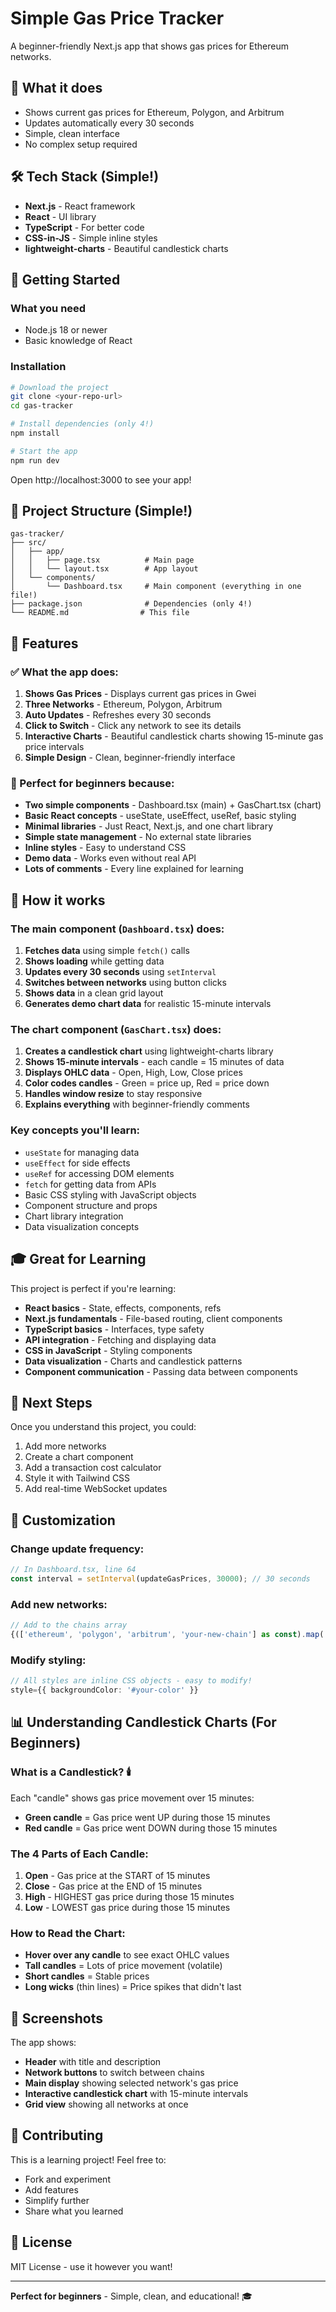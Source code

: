 # Simple Gas Price Tracker

A beginner-friendly Next.js app that shows gas prices for Ethereum networks.

## 🚀 What it does

- Shows current gas prices for Ethereum, Polygon, and Arbitrum
- Updates automatically every 30 seconds
- Simple, clean interface
- No complex setup required

## 🛠️ Tech Stack (Simple!)

- **Next.js** - React framework
- **React** - UI library
- **TypeScript** - For better code
- **CSS-in-JS** - Simple inline styles
- **lightweight-charts** - Beautiful candlestick charts

## 🚦 Getting Started

### What you need
- Node.js 18 or newer
- Basic knowledge of React

### Installation
```bash
# Download the project
git clone <your-repo-url>
cd gas-tracker

# Install dependencies (only 4!)
npm install

# Start the app
npm run dev
```

Open http://localhost:3000 to see your app!

## 📂 Project Structure (Simple!)

```
gas-tracker/
├── src/
│   ├── app/
│   │   ├── page.tsx          # Main page
│   │   └── layout.tsx        # App layout
│   └── components/
│       └── Dashboard.tsx     # Main component (everything in one file!)
├── package.json              # Dependencies (only 4!)
└── README.md                # This file
```

## 🎨 Features

### ✅ What the app does:
1. **Shows Gas Prices** - Displays current gas prices in Gwei
2. **Three Networks** - Ethereum, Polygon, Arbitrum
3. **Auto Updates** - Refreshes every 30 seconds
4. **Click to Switch** - Click any network to see its details
5. **Interactive Charts** - Beautiful candlestick charts showing 15-minute gas price intervals
6. **Simple Design** - Clean, beginner-friendly interface

### 🎯 Perfect for beginners because:
- **Two simple components** - Dashboard.tsx (main) + GasChart.tsx (chart)
- **Basic React concepts** - useState, useEffect, useRef, basic styling
- **Minimal libraries** - Just React, Next.js, and one chart library
- **Simple state management** - No external state libraries
- **Inline styles** - Easy to understand CSS
- **Demo data** - Works even without real API
- **Lots of comments** - Every line explained for learning

## 🔧 How it works

### The main component (`Dashboard.tsx`) does:
1. **Fetches data** using simple `fetch()` calls
2. **Shows loading** while getting data
3. **Updates every 30 seconds** using `setInterval`
4. **Switches between networks** using button clicks
5. **Shows data** in a clean grid layout
6. **Generates demo chart data** for realistic 15-minute intervals

### The chart component (`GasChart.tsx`) does:
1. **Creates a candlestick chart** using lightweight-charts library
2. **Shows 15-minute intervals** - each candle = 15 minutes of data
3. **Displays OHLC data** - Open, High, Low, Close prices
4. **Color codes candles** - Green = price up, Red = price down
5. **Handles window resize** to stay responsive
6. **Explains everything** with beginner-friendly comments

### Key concepts you'll learn:
- `useState` for managing data
- `useEffect` for side effects
- `useRef` for accessing DOM elements
- `fetch` for getting data from APIs
- Basic CSS styling with JavaScript objects
- Component structure and props
- Chart library integration
- Data visualization concepts

## 🎓 Great for Learning

This project is perfect if you're learning:
- **React basics** - State, effects, components, refs
- **Next.js fundamentals** - File-based routing, client components
- **TypeScript basics** - Interfaces, type safety
- **API integration** - Fetching and displaying data
- **CSS in JavaScript** - Styling components
- **Data visualization** - Charts and candlestick patterns
- **Component communication** - Passing data between components

## 🚀 Next Steps

Once you understand this project, you could:
1. Add more networks
2. Create a chart component
3. Add a transaction cost calculator
4. Style it with Tailwind CSS
5. Add real-time WebSocket updates

## 🔧 Customization

### Change update frequency:
```typescript
// In Dashboard.tsx, line 64
const interval = setInterval(updateGasPrices, 30000); // 30 seconds
```

### Add new networks:
```typescript
// Add to the chains array
{(['ethereum', 'polygon', 'arbitrum', 'your-new-chain'] as const).map(...)}
```

### Modify styling:
```typescript
// All styles are inline CSS objects - easy to modify!
style={{ backgroundColor: '#your-color' }}
```

## 📊 Understanding Candlestick Charts (For Beginners)

### What is a Candlestick? 🕯️
Each "candle" shows gas price movement over 15 minutes:
- **Green candle** = Gas price went UP during those 15 minutes
- **Red candle** = Gas price went DOWN during those 15 minutes

### The 4 Parts of Each Candle:
1. **Open** - Gas price at the START of 15 minutes
2. **Close** - Gas price at the END of 15 minutes  
3. **High** - HIGHEST gas price during those 15 minutes
4. **Low** - LOWEST gas price during those 15 minutes

### How to Read the Chart:
- **Hover over any candle** to see exact OHLC values
- **Tall candles** = Lots of price movement (volatile)
- **Short candles** = Stable prices
- **Long wicks** (thin lines) = Price spikes that didn't last

## 📱 Screenshots

The app shows:
- **Header** with title and description
- **Network buttons** to switch between chains
- **Main display** showing selected network's gas price
- **Interactive candlestick chart** with 15-minute intervals
- **Grid view** showing all networks at once

## 🤝 Contributing

This is a learning project! Feel free to:
- Fork and experiment
- Add features
- Simplify further
- Share what you learned

## 📝 License

MIT License - use it however you want!

---

**Perfect for beginners** - Simple, clean, and educational! 🎓